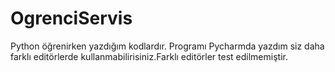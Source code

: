 # OgrenciServis
Python öğrenirken yazdığım kodlardır.
Programı Pycharmda yazdım siz daha farklı editörlerde kullanmabilirisiniz.Farklı editörler test edilmemiştir.
